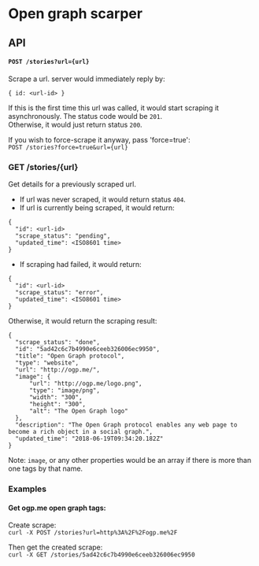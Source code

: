 # Open graph scarper

## API

#### `POST /stories?url={url}`

Scrape a url. server would immediately reply by:
```
{ id: <url-id> }
```

If this is the first time this url was called, it would start scraping it asynchronously. The status code would be `201`.  
Otherwise, it would just return status `200`.

If you wish to force-scrape it anyway, pass 'force=true':  
`POST /stories?force=true&url={url}`

### GET /stories/{url}

Get details for a previously scraped url.  
- If url was never scraped, it would return status `404`.
- If url is currently being scraped, it would return: 
```
{
  "id": <url-id>
  "scrape_status": "pending",
  "updated_time": <ISO8601 time>
}
```
- If scraping had failed, it would return:
```
{
  "id": <url-id>
  "scrape_status": "error",
  "updated_time": <ISO8601 time>
}
```

Otherwise, it would return the scraping result:
```
{
  "scrape_status": "done",
  "id": "5ad42c6c7b4990e6ceeb326006ec9950",
  "title": "Open Graph protocol",
  "type": "website",
  "url": "http://ogp.me/",
  "image": {
      "url": "http://ogp.me/logo.png",
      "type": "image/png",
      "width": "300",
      "height": "300",
      "alt": "The Open Graph logo"
  },
  "description": "The Open Graph protocol enables any web page to become a rich object in a social graph.",
  "updated_time": "2018-06-19T09:34:20.182Z"
}
```
Note: `image`, or any other properties would be an array if there is more than one tags by that name.

### Examples

#### Get ogp.me open graph tags:
Create scrape:  
`curl -X POST /stories?url=http%3A%2F%2Fogp.me%2F`

Then get the created scrape:  
`curl -X GET /stories/5ad42c6c7b4990e6ceeb326006ec9950`

